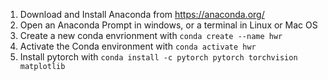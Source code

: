 1. Download and Install Anaconda from https://anaconda.org/
3. Open an Anaconda Prompt in windows, or a terminal in Linux or Mac OS
2. Create a new conda envrionment with `conda create --name hwr`
3. Activate the Conda environment with `conda activate hwr`
4. Install pytorch with `conda install -c pytorch pytorch torchvision matplotlib`

